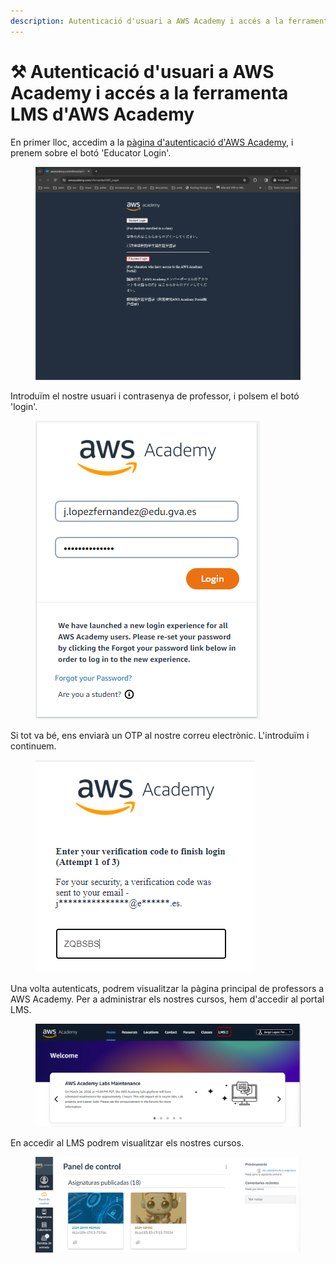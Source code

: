 ```yaml
---
description: Autenticació d'usuari a AWS Academy i accés a la ferramenta LMS d'AWS Academy.
---
```


# ⚒️ Autenticació d'usuari a AWS Academy i accés a la ferramenta LMS d'AWS Academy

En primer lloc, accedim a la [pàgina d'autenticació d'AWS Academy](https://www.awsacademy.com/vforcesite/LMS\_Login), i prenem sobre el botó 'Educator Login'.

<figure><img src=".gitbook/assets/image (201).png" alt=""><figcaption></figcaption></figure>

Introduïm el nostre usuari i contrasenya de professor, i polsem el botó 'login'.

<figure><img src=".gitbook/assets/image (203).png" alt=""><figcaption></figcaption></figure>

Si tot va bé, ens enviarà un OTP al nostre correu electrònic. L'introduïm i continuem.

<figure><img src=".gitbook/assets/image (204).png" alt=""><figcaption></figcaption></figure>

Una volta autenticats, podrem visualitzar la pàgina principal de professors a AWS Academy. Per a administrar els nostres cursos, hem d'accedir al portal LMS.

<figure><img src=".gitbook/assets/image (205).png" alt=""><figcaption></figcaption></figure>

En accedir al LMS podrem visualitzar els nostres cursos.

<figure><img src=".gitbook/assets/image (206).png" alt=""><figcaption></figcaption></figure>
